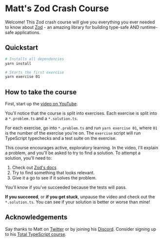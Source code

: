 # Matt's Zod Crash Course

Welcome! This Zod crash course will give you everything you ever needed to know about [Zod](https://github.com/colinhacks/zod) - an amazing library for building type-safe AND runtime-safe applications.

## Quickstart

```sh
# Installs all dependencies
yarn install

# Starts the first exercise
yarn exercise 01
```

## How to take the course

First, start up the [video on YouTube](TODO).

You'll notice that the course is split into exercises. Each exercise is split into a `*.problem.ts` and a `*.solution.ts`.

For each exercise, go into `*.problem.ts` and run `yarn exercise 01`, where `01` is the number of the exercise you're on. The `exercise` script will run TypeScript typechecks and a test suite on the exercise.

This course encourages active, exploratory learning. In the video, I'll explain a problem, and you'll be asked to try to find a solution. To attempt a solution, you'll need to:

1. Check out [Zod's docs](https://github.com/colinhacks/zod)
2. Try to find something that looks relevant.
3. Give it a go to see if it solves the problem.

You'll know if you've succeeded because the tests will pass.

**If you succeeed**, or **if you get stuck**, unpause the video and check out the `*.solution.ts`. You can see if your solution is better or worse than mine!

## Acknowledgements

Say thanks to Matt on [Twitter](https://twitter.com/mattpocockuk) or by joining his [Discord](https://discord.gg/8S5ujhfTB3). Consider signing up to his [Total TypeScript course](https://totaltypescript.com).
